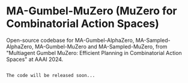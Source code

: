# MA-Gumbel-MuZero (MuZero for Combinatorial Action Spaces)
Open-source codebase for MA-Gumbel-AlphaZero, MA-Sampled-AlphaZero, MA-Gumbel-MuZero and MA-Sampled-MuZero, from "Multiagent Gumbel MuZero: Efficient Planning in Combinatorial Action Spaces" at AAAI 2024.

```

The code will be released soon...

```
